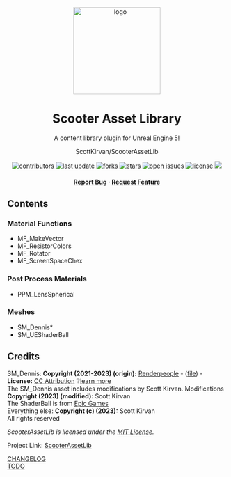 <!--
Hey, thanks for using the awesome-readme-template template.  
If you have any enhancements, then fork this project and create a pull request 
or just open an issue with the label "enhancement".

Don't forget to give this project a star for additional support ;)
Maybe you can mention me or this repo in the acknowledgements too
-->
<div align="center">

  <img src="assets/logo.png" alt="logo" width="200" height="auto" />
  <h1>Scooter Asset Library</h1>
  
  <p>
    A content library plugin for Unreal Engine 5! 
  </p>
  
  
ScottKirvan/ScooterAssetLib
<!-- Badges -->
<p>
  <a href="https://github.com/ScottKirvan/ScooterGitTemplate/graphs/contributors">
    <img src="https://img.shields.io/github/contributors/ScottKirvan/ScooterAssetLib" alt="contributors" />
  </a>
  <a href="">
    <img src="https://img.shields.io/github/last-commit/ScottKirvan/ScooterAssetLib" alt="last update" />
  </a>
  <a href="https://github.com/ScottKirvan/ScooterGitTemplate/network/members">
    <img src="https://img.shields.io/github/forks/ScottKirvan/ScooterAssetLib" alt="forks" />
  </a>
  <a href="https://github.com/ScottKirvan/ScooterGitTemplate/stargazers">
    <img src="https://img.shields.io/github/stars/ScottKirvan/ScooterAssetLib" alt="stars" />
  </a>
  <a href="https://github.com/ScottKirvan/ScooterGitTemplate/issues/">
    <img src="https://img.shields.io/github/issues/ScottKirvan/ScooterAssetLib" alt="open issues" />
  </a>
  <a href="https://github.com/ScottKirvan/ScooterGitTemplate/blob/master/LICENSE">
    <img src="https://img.shields.io/github/license/ScottKirvan/ScooterAssetLib.svg" alt="license" />
  </a>
  <a href="https://discord.gg/qwru5MY8jk">
    <!--<img src="https://img.shields.io/discord/704680098577514527?style=flat-square&label=%F0%9F%92%AC%20discord&color=00ACD7">-->
    <img src="https://img.shields.io/discord/795809072154148895?style=flat-square&label=discord&color=00ACD7">
  </a>
</p>
   
<h4>
    <!-- <a href="https://github.com/ScottKirvan/ScooterAssetLib/">View Demo</a>
  <span> · </span>
    <a href="https://github.com/ScottKirvan/ScooterAssetLib">Documentation</a>
  <span> · </span> -->
    <a href="https://github.com/ScottKirvan/ScooterAssetLib/issues/">Report Bug</a>
  <span> · </span>
    <a href="https://github.com/ScottKirvan/ScooterAssetLib/issues/">Request Feature</a>
  </h4>
</div>

## Contents
### Material Functions
- MF_MakeVector
- MF_ResistorColors
- MF_Rotator
- MF_ScreenSpaceChex
### Post Process Materials
- PPM_LensSpherical
### Meshes
- SM_Dennis*
- SM_UEShaderBall


## Credits
SM_Dennis:  **Copyright (2021-2023) (origin):**  [Renderpeople](https://renderpeople.com/) - ([file](https://renderpeople.com/sample/free/renderpeople_free_posed_people_OBJ.zip)) - **License:**  [CC Attribution](notes/Dennis_License.md) :grey_question:[learn more](http://creativecommons.org/licenses/by/4.0/)  
The SM_Dennis asset includes modifications by Scott Kirvan. Modifications **Copyright (2023) (modified):** Scott Kirvan   
The ShaderBall is from [Epic Games](http://epicgames.com)  
Everything else:  **Copyright (c) (2023):** Scott Kirvan   
All rights reserved  

*ScooterAssetLib is licensed under the [MIT License](LICENSE.md).*

Project Link:  [ScooterAssetLib](https://github.com/ScottKirvan/ScooterAssetLib)

[CHANGELOG](notes/CHANGELOG.md)  
[TODO](notes/TODO.md)
